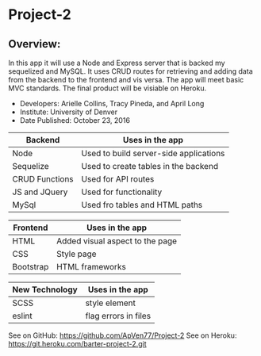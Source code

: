 # Project-2

## Overview:
In this app it will use a Node and Express server that is backed my sequelized and MySQL. It  uses CRUD routes for retrieving and adding data from the backend to the frontend and vis versa. The app will meet basic MVC standards. The final product will be visiable on Heroku.

* Developers: Arielle Collins, Tracy Pineda, and April Long
* Institute: University of Denver
* Date Published: October 23, 2016



|**Backend**           | **Uses in the app**                    | 
| ---------------------| ----------------
| Node                 | Used to build server-side applications |
| Sequelize            | Used to create tables in the backend   |                    
| CRUD Functions       | Used for API routes                    |
| JS and JQuery        | Used for functionality                 |
| MySql                | Used fro tables and HTML paths         |




| **Frontend**          | **Uses in the app**                   |
------------------------| -----------------------               |
| HTML                  | Added visual aspect to the page       |
| CSS                   | Style page                            |
| Bootstrap             | HTML frameworks                       |


| **New Technology**    | **Uses in the app**                   |
------------------------| -------------------                   |
| SCSS                  | style element                         |
| eslint                | flag errors in files                  |


See on GitHub: https://github.com/ApVen77/Project-2 
See on Heroku: https://git.heroku.com/barter-project-2.git
